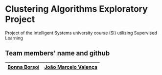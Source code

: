 # Clustering Algorithms Exploratory Project
Project of the Intelligent Systems university course (SI) utilizing Supervised Learning

## Team members' name and github

 |  [Bonna Borsoi](https://github.com/bonnaborsoi)    |    [João Marcelo Valença](https://joaomarcelovalencachacon)  |
 |  ------------------ | ------------------ |
